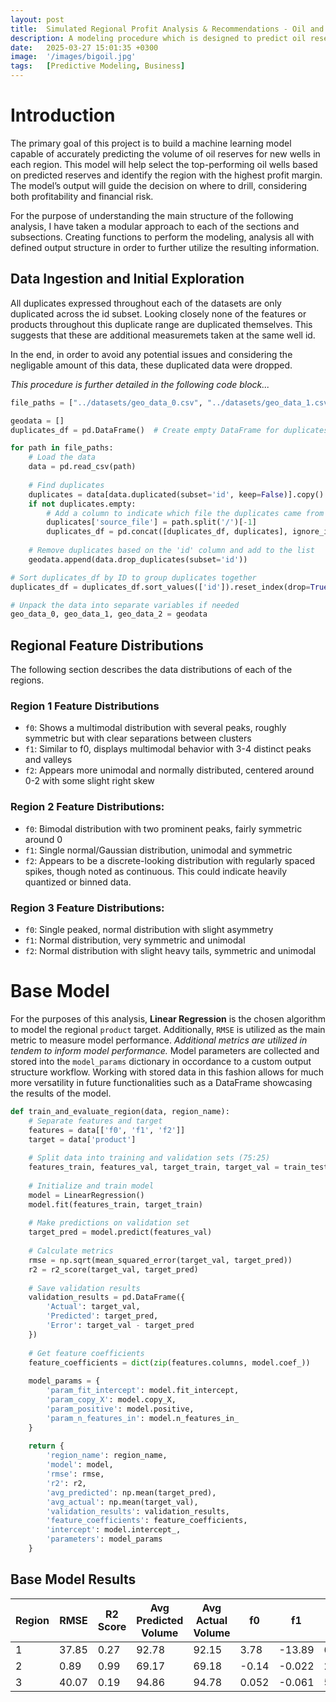 ```yaml
---
layout: post
title:  Simulated Regional Profit Analysis & Recommendations - Oil and Mining Application
description: A modeling procedure which is designed to predict oil reserve volume, and provide a bootstrapped profit analysis on a regional basis, allowing for optimal oil well placement. 
date:   2025-03-27 15:01:35 +0300
image:  '/images/bigoil.jpg'
tags:   [Predictive Modeling, Business]
---
```

# Introduction
The primary goal of this project is to build a machine learning model capable of accurately predicting the volume of oil reserves for new wells in each region. This model will help select the top-performing oil wells based on predicted reserves and identify the region with the highest profit margin. The model’s output will guide the decision on where to drill, considering both profitability and financial risk.

For the purpose of understanding the main structure of the following analysis, I have taken a modular approach to each of the sections and subsections. Creating functions to perform the modeling, analysis all with defined output structure in order to further utilize the resulting information.

## Data Ingestion and Initial Exploration

All duplicates expressed throughout each of the datasets are only duplicated across the id subset. Looking closely none of the features or products throughout this duplicate range are duplicated themselves. This suggests that these are additional measuremets taken at the same well id.

In the end, in order to avoid any potential issues and considering the negligable amount of this data, these duplicated data were dropped.

_This procedure is further detailed in the following code block..._ 

```python
file_paths = ["../datasets/geo_data_0.csv", "../datasets/geo_data_1.csv", "../datasets/geo_data_2.csv"]

geodata = []
duplicates_df = pd.DataFrame()  # Create empty DataFrame for duplicates

for path in file_paths:
    # Load the data
    data = pd.read_csv(path)
    
    # Find duplicates
    duplicates = data[data.duplicated(subset='id', keep=False)].copy()
    if not duplicates.empty:
        # Add a column to indicate which file the duplicates came from
        duplicates['source_file'] = path.split('/')[-1]
        duplicates_df = pd.concat([duplicates_df, duplicates], ignore_index=True)
    
    # Remove duplicates based on the 'id' column and add to the list
    geodata.append(data.drop_duplicates(subset='id'))

# Sort duplicates_df by ID to group duplicates together
duplicates_df = duplicates_df.sort_values(['id']).reset_index(drop=True)

# Unpack the data into separate variables if needed
geo_data_0, geo_data_1, geo_data_2 = geodata
```
## Regional Feature Distributions

The following section describes the data distributions of each of the regions. 

### Region 1 Feature Distributions

- `f0`: Shows a multimodal distribution with several peaks, roughly symmetric but with clear separations between clusters
- `f1`: Similar to f0, displays multimodal behavior with 3-4 distinct peaks and valleys
- `f2`: Appears more unimodal and normally distributed, centered around 0-2 with some slight right skew

### Region 2 Feature Distributions:

- `f0`: Bimodal distribution with two prominent peaks, fairly symmetric around 0
- `f1`: Single normal/Gaussian distribution, unimodal and symmetric
- `f2`: Appears to be a discrete-looking distribution with regularly spaced spikes, though noted as continuous. This could indicate heavily quantized or binned data.

### Region 3 Feature Distributions:

- `f0`: Single peaked, normal distribution with slight asymmetry
- `f1`: Normal distribution, very symmetric and unimodal
- `f2`: Normal distribution with slight heavy tails, symmetric and unimodal

# Base Model

For the purposes of this analysis, **Linear Regression** is the chosen algorithm to model the regional `product` target. Additionally, `RMSE` is utilized as the main metric to measure model performance. _Additional metrics are utilized in tendem to inform model performance._ Model parameters are collected and stored into the `model_params` dictionary in occordance to a custom output structure workflow. Working with stored data in this fashion allows for much more versatility in future functionalities such as a DataFrame showcasing the results of the model.

```python
def train_and_evaluate_region(data, region_name):
    # Separate features and target
    features = data[['f0', 'f1', 'f2']]
    target = data['product']
    
    # Split data into training and validation sets (75:25)
    features_train, features_val, target_train, target_val = train_test_split(features, target, test_size=0.25, random_state=12345)
    
    # Initialize and train model
    model = LinearRegression()
    model.fit(features_train, target_train)
    
    # Make predictions on validation set
    target_pred = model.predict(features_val)
    
    # Calculate metrics
    rmse = np.sqrt(mean_squared_error(target_val, target_pred))
    r2 = r2_score(target_val, target_pred)
    
    # Save validation results
    validation_results = pd.DataFrame({
        'Actual': target_val,
        'Predicted': target_pred,
        'Error': target_val - target_pred
    })
    
    # Get feature coefficients
    feature_coefficients = dict(zip(features.columns, model.coef_))
    
    model_params = {
        'param_fit_intercept': model.fit_intercept,
        'param_copy_X': model.copy_X,
        'param_positive': model.positive,
        'param_n_features_in': model.n_features_in_
    }
    
    return {
        'region_name': region_name,
        'model': model,
        'rmse': rmse,
        'r2': r2,
        'avg_predicted': np.mean(target_pred),
        'avg_actual': np.mean(target_val),
        'validation_results': validation_results,
        'feature_coefficients': feature_coefficients,
        'intercept': model.intercept_,
        'parameters': model_params
    }
```

## Base Model Results

| Region | RMSE | R2 Score | Avg Predicted Volume | Avg Actual Volume | f0 | f1 | f2 | Intercept |
|--------|------|----------|----------------------|-------------------|----|----|----|-----------|
|   1    | 37.85 | 0.27 | 92.78 |  92.15 | 3.78 | -13.89 | 6.63 | 77.63 |
|   2    | 0.89  | 0.99 | 69.17 | 69.18 | -0.14 | -0.022 | 26.95 | 1.65 |
|   3    | 40.07 | 0.19 | 94.86 |  	94.78 | 0.052 | -0.061 |  	5.77 | 80.61 |

